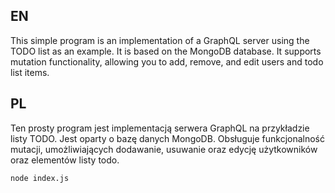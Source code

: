 ## EN
This simple program is an implementation of a GraphQL server using the TODO list as an example. It is based on the MongoDB database. It supports mutation functionality, allowing you to add, remove, and edit users and todo list items.

## PL
Ten prosty program jest implementacją serwera GraphQL na przykładzie listy TODO. Jest oparty o bazę danych MongoDB. Obsługuje funkcjonalność mutacji, umożliwiających dodawanie, usuwanie oraz edycję użytkowników oraz elementów listy todo.

```
node index.js